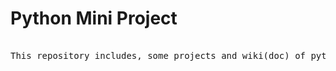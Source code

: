 # Python Mini Project
<pre>

This repository includes, some projects and wiki(doc) of python

</pre>
